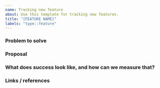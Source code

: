 ```yaml
---
name: Tracking new feature
about: Use this template for tracking new features.
title: "[FEATURE NAME]"
labels: "type::feature"
---
```

### Problem to solve

<!-- What problem do we solve? -->

### Proposal

<!-- How are we going to solve the problem? -->

### What does success look like, and how can we measure that?

<!-- Define both the success metrics and acceptance criteria. -->

### Links / references
